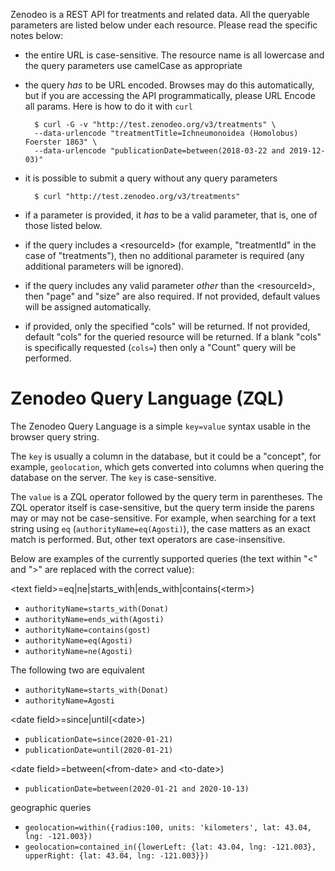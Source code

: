 Zenodeo is a REST API for treatments and related data. All the queryable parameters are listed below under each resource. Please read the specific notes below:

* the entire URL is case-sensitive. The resource name is all lowercase and the query parameters use camelCase as appropriate
* the query *has* to be URL encoded. Browses may do this automatically, but if you are accessing the API programmatically, please URL Encode all params. Here is how to do it with `curl`

        $ curl -G -v "http://test.zenodeo.org/v3/treatments" \
        --data-urlencode "treatmentTitle=Ichneumonoidea (Homolobus) Foerster 1863" \
        --data-urlencode "publicationDate=between(2018-03-22 and 2019-12-03)"

* it is possible to submit a query without any query parameters  
  
        $ curl "http://test.zenodeo.org/v3/treatments"

* if a parameter is provided, it *has* to be a valid parameter, that is, one of those listed below.
* if the query includes a &lt;resourceId&gt; (for example, "treatmentId" in the case of "treatments"), then no additional parameter is required (any additional parameters will be ignored).
* if the query includes any valid parameter *other* than the &lt;resourceId&gt;, then "page" and "size" are also required. If not provided, default values will be assigned automatically.
* if provided, only the specified "cols" will be returned. If not provided, default "cols" for the queried resource will be returned. If a blank "cols" is specifically requested (`cols=`) then only a "Count" query will be performed.

# Zenodeo Query Language (ZQL)

The Zenodeo Query Language is a simple `key=value` syntax usable in the browser query string. 

The `key` is usually a column in the database, but it could be a "concept", for example, `geolocation`, which gets converted into columns when quering the database on the server. The `key` is case-sensitive.

The `value` is a ZQL operator followed by the query term in parentheses. The ZQL operator itself is case-sensitive, but the query term inside the parens may or may not be case-sensitive. For example, when searching for a text string using `eq` (`authorityName=eq(Agosti)`), the case matters as an exact match is performed. But, other text operators are case-insensitive.

Below are examples of the currently supported queries (the text within "&lt;" and "&gt;" are replaced with the correct value):  

&lt;text field&gt;=eq|ne|starts\_with|ends\_with|contains(&lt;term&gt;)  
* `authorityName=starts_with(Donat)`  
* `authorityName=ends_with(Agosti)`  
* `authorityName=contains(gost)`  
* `authorityName=eq(Agosti)`
* `authorityName=ne(Agosti)` 

The following two are equivalent  
* `authorityName=starts_with(Donat)` 
* `authorityName=Agosti`

&lt;date field&gt;=since|until(&lt;date&gt;)  
* `publicationDate=since(2020-01-21)`
* `publicationDate=until(2020-01-21)`

&lt;date field&gt;=between(&lt;from-date&gt; and &lt;to-date&gt;)
* `publicationDate=between(2020-01-21 and 2020-10-13)`

geographic queries
* `geolocation=within({radius:100, units: 'kilometers', lat: 43.04, lng: -121.003})`
* `geolocation=contained_in({lowerLeft: {lat: 43.04, lng: -121.003}, upperRight: {lat: 43.04, lng: -121.003}})`
